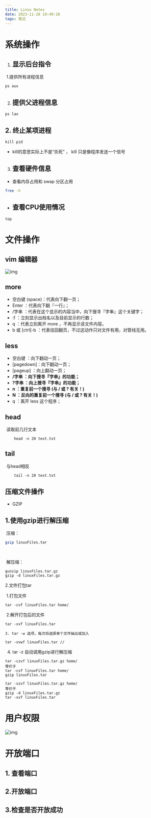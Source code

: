 ```yaml
---
title: Linux Notes
date: 2023-11-28 19:49:18
tags: 笔记
---
```




# 系统操作

1. ## 显示后台指令

​	1.提供所有进程信息

```shell
ps aux
```

2. ## 提供父进程信息

```shell
ps lax
```

## 	2. 终止某项进程

```shell
kill pid
```

* kill的意思实际上不是“杀死” ， kill 只是像程序发送一个信号

3. ## 查看硬件信息

* 查看内存占用和 swap 分区占用

```bash
free -h
```

* ## 查看CPU使用情况

```
top
```

# 文件操作

## vim 编辑器

![img](https://www.runoob.com/wp-content/uploads/2015/10/vi-vim-cheat-sheet-sch.gif)



## more

- 空白键 (space)：代表向下翻一页；
- Enter     ：代表向下翻『一行』；
- /字串     ：代表在这个显示的内容当中，向下搜寻『字串』这个关键字；
- :f      ：立刻显示出档名以及目前显示的行数；
- q       ：代表立刻离开 more ，不再显示该文件内容。
- b 或 [ctrl]-b ：代表往回翻页，不过这动作只对文件有用，对管线无用。

## less

- 空白键  ：向下翻动一页；
- [pagedown]：向下翻动一页；
- [pageup] ：向上翻动一页；
- **/字串   ：向下搜寻『字串』的功能；**
- **?字串   ：向上搜寻『字串』的功能；**
- **n     ：重复前一个搜寻 (与 / 或 ? 有关！)**
- **N     ：反向的重复前一个搜寻 (与 / 或 ? 有关！)**
- q     ：离开 less 这个程序；

## head

​	读取前几行文本

```shell
	head -n 20 text.txt
```

## tail

​	与head相反

```shell
	tail -n 20 text.txt
```

## 压缩文件操作

* GZIP

## 	1.使用gzip进行解压缩

​	压缩：

```bash
gzip linuxFiles.tar
```

​	

​	解压缩： 

```
gunzip linuxFiles.tar.gz
gzip -d linuxFiles.tar.gz
```

2.文件打包tar

​	1.打包文件

```shell
tar -cvf linuxFiles.tar home/
```

​	2.解开打包后的文件

```shell
tar -xvf linuxFiles.tar
```

	3. tar -w 选项，每次将选择单个文件抽出或加入

```shell
tar -xvwf linuxFiles.tar //
```

4. tar -z 自动调用gzip进行解压缩

```shell
tar -czvf linuxFiles.tar.gz home/
等价于
tar -cvf linuxFiles.tar home/
gzip linuxFiles.tar
```

```shell
tar -xzvf linuxFiles.tar.gz home/
等价于
gzip -d linuxFiles.tar.gz
tar -xvf linuxFiles.tar
```

# 用户权限

![img](https://www.runoob.com/wp-content/uploads/2014/06/file-llls22.jpg)

# 开放端口

## 1. 查看端口

## 2.开放端口

## 3.检查是否开放成功

